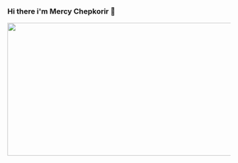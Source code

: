 ### Hi there i'm Mercy Chepkorir 👋

<div align="Center">
  <img src="https://giphy.com/gifs/w5FTwwiweGqDm" width="600" height="300"/>
</div>
<!--
**mercychepkorir/mercychepkorir** is a ✨ _special_ ✨ repository because its `README.md` (this file) appears on your GitHub profile.

Here are some ideas to get you started:

- 🔭 I’m currently working on ...
- 🌱 I’m currently learning ...
- 👯 I’m looking to collaborate on ...
- 🤔 I’m looking for help with ...
- 💬 Ask me about ...
- 📫 How to reach me: ...
- 😄 Pronouns: ...
- ⚡ Fun fact: ...
-->
